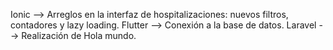 Ionic --> Arreglos en la interfaz de hospitalizaciones: nuevos filtros, contadores y lazy loading. Flutter --> Conexión a la base de datos. Laravel --> Realización de Hola mundo.
